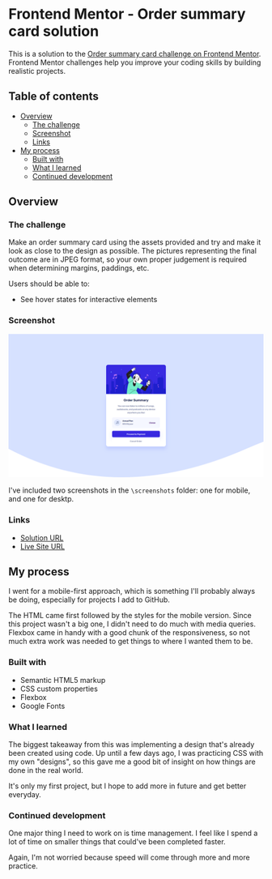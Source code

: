 # Frontend Mentor - Order summary card solution

This is a solution to the [Order summary card challenge on Frontend Mentor](https://www.frontendmentor.io/challenges/order-summary-component-QlPmajDUj). Frontend Mentor challenges help you improve your coding skills by building realistic projects. 

## Table of contents

- [Overview](#overview)
  - [The challenge](#the-challenge)
  - [Screenshot](#screenshot)
  - [Links](#links)
- [My process](#my-process)
  - [Built with](#built-with)
  - [What I learned](#what-i-learned)
  - [Continued development](#continued-development)

## Overview

### The challenge

Make an order summary card using the assets provided and try and make it look as close to the design as possible.
The pictures representing the final outcome are in JPEG format, so your own proper judgement is required when 
determining margins, paddings, etc.

Users should be able to:

- See hover states for interactive elements

### Screenshot

![](./screenshots/order-summary-card-desktop.png)

I've included two screenshots in the `\screenshots` folder: one for mobile, and one for desktp. 

### Links

- [Solution URL](https://www.frontendmentor.io/solutions/mobilefirst-solution-using-bem-naming-convention-Oq6YFDtuU)
- [Live Site URL](https://victor-nyagudi.github.io/order-summary-component/)

## My process

I went for a mobile-first approach, which is something I'll probably always be doing, especially for projects
I add to GitHub. 

The HTML came first followed by the styles for the mobile version. Since this project wasn't a big one, 
I didn't need to do much with media queries. Flexbox came in handy with a good chunk of the responsiveness,
so not much extra work was needed to get things to where I wanted them to be. 

### Built with

- Semantic HTML5 markup
- CSS custom properties
- Flexbox
- Google Fonts

### What I learned

The biggest takeaway from this was implementing a design that's already been created using code. Up until a few days
ago, I was practicing CSS with my own "designs", so this gave me a good bit of insight on how things are done in the real world.

It's only my first project, but I hope to add more in future and get better everyday. 
 
### Continued development

One major thing I need to work on is time management. I feel like I spend a lot of time on smaller things that
could've been completed faster.

Again, I'm not worried because speed will come through more and more practice.